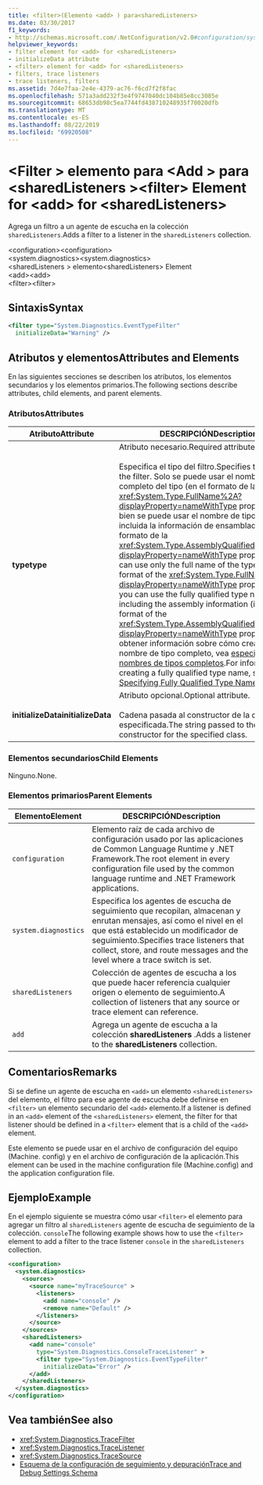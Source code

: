 ```yaml
---
title: <filter>(Elemento <add> ) para<sharedListeners>
ms.date: 03/30/2017
f1_keywords:
- http://schemas.microsoft.com/.NetConfiguration/v2.0#configuration/system.diagnostics/sharedListeners/add/filter
helpviewer_keywords:
- filter element for <add> for <sharedListeners>
- initializeData attribute
- <filter> element for <add> for <sharedListeners>
- filters, trace listeners
- trace listeners, filters
ms.assetid: 7d4e7faa-2e4e-4379-ac76-f6cd7f2f8fac
ms.openlocfilehash: 571a3add232f3e4f9747040dc104b85e8cc3085e
ms.sourcegitcommit: 68653db98c5ea7744fd438710248935f70020dfb
ms.translationtype: MT
ms.contentlocale: es-ES
ms.lasthandoff: 08/22/2019
ms.locfileid: "69920508"
---
```

# <a name="filter-element-for-add-for-sharedlisteners"></a><span data-ttu-id="d4cdd-102">\<Filter > elemento para \<Add > para \<sharedListeners ></span><span class="sxs-lookup"><span data-stu-id="d4cdd-102">\<filter> Element for \<add> for \<sharedListeners></span></span>
<span data-ttu-id="d4cdd-103">Agrega un filtro a un agente de escucha en la colección `sharedListeners`.</span><span class="sxs-lookup"><span data-stu-id="d4cdd-103">Adds a filter to a listener in the `sharedListeners` collection.</span></span>  
  
 <span data-ttu-id="d4cdd-104">\<configuration></span><span class="sxs-lookup"><span data-stu-id="d4cdd-104">\<configuration></span></span>  
<span data-ttu-id="d4cdd-105">\<system.diagnostics></span><span class="sxs-lookup"><span data-stu-id="d4cdd-105">\<system.diagnostics></span></span>  
<span data-ttu-id="d4cdd-106">\<sharedListeners > elemento</span><span class="sxs-lookup"><span data-stu-id="d4cdd-106">\<sharedListeners> Element</span></span>  
<span data-ttu-id="d4cdd-107">\<add></span><span class="sxs-lookup"><span data-stu-id="d4cdd-107">\<add></span></span>  
<span data-ttu-id="d4cdd-108">\<filter></span><span class="sxs-lookup"><span data-stu-id="d4cdd-108">\<filter></span></span>  
  
## <a name="syntax"></a><span data-ttu-id="d4cdd-109">Sintaxis</span><span class="sxs-lookup"><span data-stu-id="d4cdd-109">Syntax</span></span>  
  
```xml  
<filter type="System.Diagnostics.EventTypeFilter"   
  initializeData="Warning" />  
```  
  
## <a name="attributes-and-elements"></a><span data-ttu-id="d4cdd-110">Atributos y elementos</span><span class="sxs-lookup"><span data-stu-id="d4cdd-110">Attributes and Elements</span></span>  
 <span data-ttu-id="d4cdd-111">En las siguientes secciones se describen los atributos, los elementos secundarios y los elementos primarios.</span><span class="sxs-lookup"><span data-stu-id="d4cdd-111">The following sections describe attributes, child elements, and parent elements.</span></span>  
  
### <a name="attributes"></a><span data-ttu-id="d4cdd-112">Atributos</span><span class="sxs-lookup"><span data-stu-id="d4cdd-112">Attributes</span></span>  
  
|<span data-ttu-id="d4cdd-113">Atributo</span><span class="sxs-lookup"><span data-stu-id="d4cdd-113">Attribute</span></span>|<span data-ttu-id="d4cdd-114">DESCRIPCIÓN</span><span class="sxs-lookup"><span data-stu-id="d4cdd-114">Description</span></span>|  
|---------------|-----------------|  
|<span data-ttu-id="d4cdd-115">**type**</span><span class="sxs-lookup"><span data-stu-id="d4cdd-115">**type**</span></span>|<span data-ttu-id="d4cdd-116">Atributo necesario.</span><span class="sxs-lookup"><span data-stu-id="d4cdd-116">Required attribute.</span></span><br /><br /> <span data-ttu-id="d4cdd-117">Especifica el tipo del filtro.</span><span class="sxs-lookup"><span data-stu-id="d4cdd-117">Specifies the type of the filter.</span></span> <span data-ttu-id="d4cdd-118">Solo se puede usar el nombre completo del tipo (en el formato de la <xref:System.Type.FullName%2A?displayProperty=nameWithType> propiedad), o bien se puede usar el nombre de tipo completo, incluida la información de ensamblado (en el formato de la <xref:System.Type.AssemblyQualifiedName%2A?displayProperty=nameWithType> propiedad).</span><span class="sxs-lookup"><span data-stu-id="d4cdd-118">You can use only the full name of the type (in the format of the <xref:System.Type.FullName%2A?displayProperty=nameWithType> property), or you can use the fully qualified type name including the assembly information (in the format of the <xref:System.Type.AssemblyQualifiedName%2A?displayProperty=nameWithType> property).</span></span> <span data-ttu-id="d4cdd-119">Para obtener información sobre cómo crear un nombre de tipo completo, vea [especificar nombres de tipos completos](../../../reflection-and-codedom/specifying-fully-qualified-type-names.md).</span><span class="sxs-lookup"><span data-stu-id="d4cdd-119">For information on creating a fully qualified type name, see [Specifying Fully Qualified Type Names](../../../reflection-and-codedom/specifying-fully-qualified-type-names.md).</span></span>|  
|<span data-ttu-id="d4cdd-120">**initializeData**</span><span class="sxs-lookup"><span data-stu-id="d4cdd-120">**initializeData**</span></span>|<span data-ttu-id="d4cdd-121">Atributo opcional.</span><span class="sxs-lookup"><span data-stu-id="d4cdd-121">Optional attribute.</span></span><br /><br /> <span data-ttu-id="d4cdd-122">Cadena pasada al constructor de la clase especificada.</span><span class="sxs-lookup"><span data-stu-id="d4cdd-122">The string passed to the constructor for the specified class.</span></span>|  
  
### <a name="child-elements"></a><span data-ttu-id="d4cdd-123">Elementos secundarios</span><span class="sxs-lookup"><span data-stu-id="d4cdd-123">Child Elements</span></span>  
 <span data-ttu-id="d4cdd-124">Ninguno.</span><span class="sxs-lookup"><span data-stu-id="d4cdd-124">None.</span></span>  
  
### <a name="parent-elements"></a><span data-ttu-id="d4cdd-125">Elementos primarios</span><span class="sxs-lookup"><span data-stu-id="d4cdd-125">Parent Elements</span></span>  
  
|<span data-ttu-id="d4cdd-126">Elemento</span><span class="sxs-lookup"><span data-stu-id="d4cdd-126">Element</span></span>|<span data-ttu-id="d4cdd-127">DESCRIPCIÓN</span><span class="sxs-lookup"><span data-stu-id="d4cdd-127">Description</span></span>|  
|-------------|-----------------|  
|`configuration`|<span data-ttu-id="d4cdd-128">Elemento raíz de cada archivo de configuración usado por las aplicaciones de Common Language Runtime y .NET Framework.</span><span class="sxs-lookup"><span data-stu-id="d4cdd-128">The root element in every configuration file used by the common language runtime and .NET Framework applications.</span></span>|  
|`system.diagnostics`|<span data-ttu-id="d4cdd-129">Especifica los agentes de escucha de seguimiento que recopilan, almacenan y enrutan mensajes, así como el nivel en el que está establecido un modificador de seguimiento.</span><span class="sxs-lookup"><span data-stu-id="d4cdd-129">Specifies trace listeners that collect, store, and route messages and the level where a trace switch is set.</span></span>|  
|`sharedListeners`|<span data-ttu-id="d4cdd-130">Colección de agentes de escucha a los que puede hacer referencia cualquier origen o elemento de seguimiento.</span><span class="sxs-lookup"><span data-stu-id="d4cdd-130">A collection of listeners that any source or trace element can reference.</span></span>|  
|`add`|<span data-ttu-id="d4cdd-131">Agrega un agente de escucha a la colección **sharedListeners** .</span><span class="sxs-lookup"><span data-stu-id="d4cdd-131">Adds a listener to the **sharedListeners** collection.</span></span>|  
  
## <a name="remarks"></a><span data-ttu-id="d4cdd-132">Comentarios</span><span class="sxs-lookup"><span data-stu-id="d4cdd-132">Remarks</span></span>  
 <span data-ttu-id="d4cdd-133">Si se define un agente de escucha en `<add>` un elemento `<sharedListeners>` del elemento, el filtro para ese agente de escucha debe definirse en `<filter>` un elemento secundario del `<add>` elemento.</span><span class="sxs-lookup"><span data-stu-id="d4cdd-133">If a listener is defined in an `<add>` element of the `<sharedListeners>` element, the filter for that listener should be defined in a `<filter>` element that is a child of the `<add>` element.</span></span>  
  
 <span data-ttu-id="d4cdd-134">Este elemento se puede usar en el archivo de configuración del equipo (Machine. config) y en el archivo de configuración de la aplicación.</span><span class="sxs-lookup"><span data-stu-id="d4cdd-134">This element can be used in the machine configuration file (Machine.config) and the application configuration file.</span></span>  
  
## <a name="example"></a><span data-ttu-id="d4cdd-135">Ejemplo</span><span class="sxs-lookup"><span data-stu-id="d4cdd-135">Example</span></span>  
 <span data-ttu-id="d4cdd-136">En el ejemplo siguiente se muestra cómo usar `<filter>` el elemento para agregar un filtro al `sharedListeners` agente de escucha de seguimiento de la colección. `console`</span><span class="sxs-lookup"><span data-stu-id="d4cdd-136">The following example shows how to use the `<filter>` element to add a filter to the trace listener `console` in the `sharedListeners` collection.</span></span>  
  
```xml  
<configuration>  
  <system.diagnostics>  
    <sources>  
      <source name="myTraceSource" >  
        <listeners>  
          <add name="console" />  
          <remove name="Default" />  
        </listeners>  
      </source>  
    </sources>  
    <sharedListeners>  
      <add name="console"   
        type="System.Diagnostics.ConsoleTraceListener" >  
        <filter type="System.Diagnostics.EventTypeFilter"   
          initializeData="Error" />  
      </add>  
    </sharedListeners>  
  </system.diagnostics>  
</configuration>  
```  
  
## <a name="see-also"></a><span data-ttu-id="d4cdd-137">Vea también</span><span class="sxs-lookup"><span data-stu-id="d4cdd-137">See also</span></span>

- <xref:System.Diagnostics.TraceFilter>
- <xref:System.Diagnostics.TraceListener>
- <xref:System.Diagnostics.TraceSource>
- [<span data-ttu-id="d4cdd-138">Esquema de la configuración de seguimiento y depuración</span><span class="sxs-lookup"><span data-stu-id="d4cdd-138">Trace and Debug Settings Schema</span></span>](index.md)
